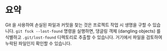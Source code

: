 # 요약

Git 을 사용하여 손실된 파일과 커밋을 찾는 것은 프로젝트 작업 시 생명을 구할 수 있습니다. `git fsck --lost-found` 명령을 실행하면, 댕글링 객체 (dangling objects) 를 식별하고 `.git/lost-found` 디렉토리로 추출할 수 있습니다. 거기에서 파일을 검토하여 누락된 파일인지 확인할 수 있습니다.
